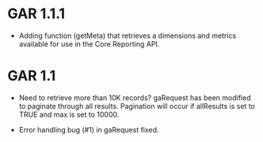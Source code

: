 # GAR 1.1.1

* Adding function (getMeta) that retrieves a dimensions and metrics available for use in the Core Reporting API.

# GAR 1.1

*  Need to retrieve more than 10K records? gaRequest has been modified to paginate through all results. Pagination will occur if allResults is set to TRUE and max is set to 10000.

* Error handling bug (#1) in gaRequest fixed.
